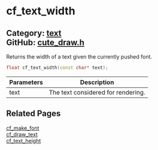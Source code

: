 # cf_text_width

Category: [text](https://github.com/RandyGaul/cute_framework/blob/master/docs/api_reference?id=text)  
GitHub: [cute_draw.h](https://github.com/RandyGaul/cute_framework/blob/master/include/cute_draw.h)  
---

Returns the width of a text given the currently pushed font.

```cpp
float cf_text_width(const char* text);
```

Parameters | Description
--- | ---
text | The text considered for rendering.

## Related Pages

[cf_make_font](https://github.com/RandyGaul/cute_framework/blob/master/docs/text/cf_make_font.md)  
[cf_draw_text](https://github.com/RandyGaul/cute_framework/blob/master/docs/text/cf_draw_text.md)  
[cf_text_height](https://github.com/RandyGaul/cute_framework/blob/master/docs/text/cf_text_height.md)  
